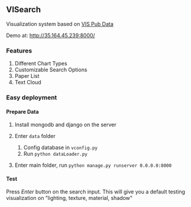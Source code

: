 ## VISearch
Visualization system based on [VIS Pub Data](http://www.vispubdata.org/site/vispubdata/)

Demo at: http://35.164.45.239:8000/

### Features
1. Different Chart Types
1. Customizable Search Options
1. Paper List
1. Text Cloud

### Easy deployment
#### Prepare Data
1. Install mongodb and django on the server
1. Enter `data` folder
    1. Config database in `vconfig.py`
    1. Run `python dataLoader.py`

1. Enter main folder, run `python manage.py runserver 0.0.0.0:8000`

#### Test
Press *Enter* button on the search input. This will give you a default testing visualization on "lighting, texture, material, shadow"
